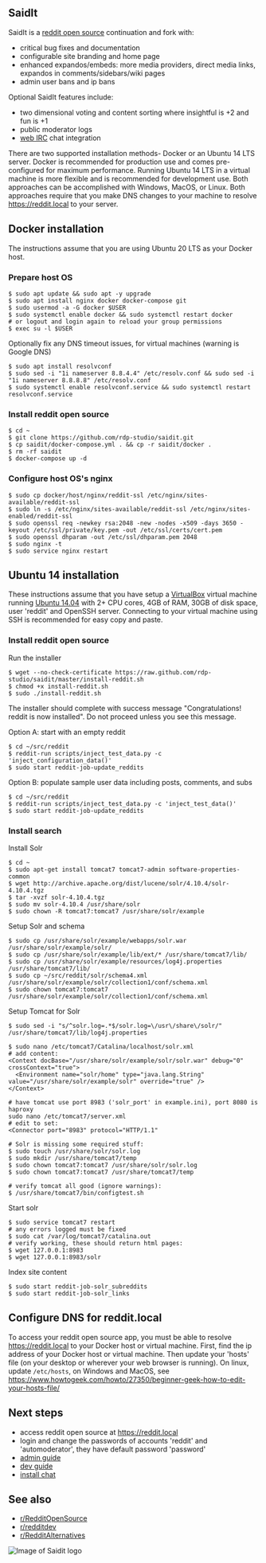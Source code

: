 ## SaidIt

SaidIt is a [reddit open source](https://github.com/reddit-archive/reddit) continuation and fork with:

* critical bug fixes and documentation
* configurable site branding and home page
* enhanced expandos/embeds: more media providers, direct media links, expandos in comments/sidebars/wiki pages
* admin user bans and ip bans

Optional SaidIt features include:

* two dimensional voting and content sorting where insightful is +2 and fun is +1
* public moderator logs
* [web IRC](https://github.com/libertysoft3/lounge-autoconnect) chat integration

There are two supported installation methods- Docker or an Ubuntu 14 LTS server. Docker is recommended for production use and comes pre-configured for maximum performance. Running Ubuntu 14 LTS in a virtual machine is more flexible and is recommended for development use. Both approaches can be accomplished with Windows, MacOS, or Linux. Both approaches require that you make DNS changes to your machine to resolve https://reddit.local to your server.

## Docker installation

The instructions assume that you are using Ubuntu 20 LTS as your Docker host.

### Prepare host OS

    $ sudo apt update && sudo apt -y upgrade
    $ sudo apt install nginx docker docker-compose git
    $ sudo usermod -a -G docker $USER
    $ sudo systemctl enable docker && sudo systemctl restart docker
    # or logout and login again to reload your group permissions
    $ exec su -l $USER

Optionally fix any DNS timeout issues, for virtual machines (warning is Google DNS)

    $ sudo apt install resolvconf
    $ sudo sed -i "1i nameserver 8.8.4.4" /etc/resolv.conf && sudo sed -i "1i nameserver 8.8.8.8" /etc/resolv.conf
    $ sudo systemctl enable resolvconf.service && sudo systemctl restart resolvconf.service

### Install reddit open source

    $ cd ~
    $ git clone https://github.com/rdp-studio/saidit.git
    $ cp saidit/docker-compose.yml . && cp -r saidit/docker .
    $ rm -rf saidit
    $ docker-compose up -d

### Configure host OS's nginx

    $ sudo cp docker/host/nginx/reddit-ssl /etc/nginx/sites-available/reddit-ssl
    $ sudo ln -s /etc/nginx/sites-available/reddit-ssl /etc/nginx/sites-enabled/reddit-ssl
    $ sudo openssl req -newkey rsa:2048 -new -nodes -x509 -days 3650 -keyout /etc/ssl/private/key.pem -out /etc/ssl/certs/cert.pem
    $ sudo openssl dhparam -out /etc/ssl/dhparam.pem 2048
    $ sudo nginx -t
    $ sudo service nginx restart

## Ubuntu 14 installation

These instructions assume that you have setup a [VirtualBox](https://www.virtualbox.org/wiki/Downloads) virtual machine running [Ubuntu 14.04](http://releases.ubuntu.com/14.04/) with 2+ CPU cores, 4GB of RAM, 30GB of disk space, user 'reddit' and OpenSSH server. Connecting to your virtual machine using SSH is recommended for easy copy and paste.

### Install reddit open source

Run the installer

    $ wget --no-check-certificate https://raw.github.com/rdp-studio/saidit/master/install-reddit.sh
    $ chmod +x install-reddit.sh
    $ sudo ./install-reddit.sh

The installer should complete with success message "Congratulations! reddit is now installed". Do not proceed unless you see this message.

Option A: start with an empty reddit

    $ cd ~/src/reddit
    $ reddit-run scripts/inject_test_data.py -c 'inject_configuration_data()'
    $ sudo start reddit-job-update_reddits

Option B: populate sample user data including posts, comments, and subs

    $ cd ~/src/reddit
    $ reddit-run scripts/inject_test_data.py -c 'inject_test_data()'
    $ sudo start reddit-job-update_reddits

### Install search
 
Install Solr

    $ cd ~
    $ sudo apt-get install tomcat7 tomcat7-admin software-properties-common
    $ wget http://archive.apache.org/dist/lucene/solr/4.10.4/solr-4.10.4.tgz
    $ tar -xvzf solr-4.10.4.tgz
    $ sudo mv solr-4.10.4 /usr/share/solr
    $ sudo chown -R tomcat7:tomcat7 /usr/share/solr/example
 
Setup Solr and schema

    $ sudo cp /usr/share/solr/example/webapps/solr.war /usr/share/solr/example/solr/
    $ sudo cp /usr/share/solr/example/lib/ext/* /usr/share/tomcat7/lib/
    $ sudo cp /usr/share/solr/example/resources/log4j.properties /usr/share/tomcat7/lib/
    $ sudo cp ~/src/reddit/solr/schema4.xml /usr/share/solr/example/solr/collection1/conf/schema.xml
    $ sudo chown tomcat7:tomcat7 /usr/share/solr/example/solr/collection1/conf/schema.xml
 
Setup Tomcat for Solr

    $ sudo sed -i "s/^solr.log=.*$/solr.log=\/usr\/share\/solr/" /usr/share/tomcat7/lib/log4j.properties
 
    $ sudo nano /etc/tomcat7/Catalina/localhost/solr.xml
    # add content:
    <Context docBase="/usr/share/solr/example/solr/solr.war" debug="0" crossContext="true">
      <Environment name="solr/home" type="java.lang.String" value="/usr/share/solr/example/solr" override="true" />
    </Context>
 
    # have tomcat use port 8983 ('solr_port' in example.ini), port 8080 is haproxy
    sudo nano /etc/tomcat7/server.xml
    # edit to set:
    <Connector port="8983" protocol="HTTP/1.1"
 
    # Solr is missing some required stuff:
    $ sudo touch /usr/share/solr/solr.log
    $ sudo mkdir /usr/share/tomcat7/temp
    $ sudo chown tomcat7:tomcat7 /usr/share/solr/solr.log
    $ sudo chown tomcat7:tomcat7 /usr/share/tomcat7/temp
 
    # verify tomcat all good (ignore warnings):
    $ /usr/share/tomcat7/bin/configtest.sh

Start solr

    $ sudo service tomcat7 restart
    # any errors logged must be fixed
    $ sudo cat /var/log/tomcat7/catalina.out
    # verify working, these should return html pages:
    $ wget 127.0.0.1:8983
    $ wget 127.0.0.1:8983/solr

Index site content

    $ sudo start reddit-job-solr_subreddits
    $ sudo start reddit-job-solr_links

## Configure DNS for reddit.local

To access your reddit open source app, you must be able to resolve https://reddit.local to your Docker host or virtual machine. First, find the ip address of your Docker host or virtual machine. Then update your 'hosts' file (on your desktop or wherever your web browser is running). On linux, update `/etc/hosts`, on Windows and MacOS, see https://www.howtogeek.com/howto/27350/beginner-geek-how-to-edit-your-hosts-file/

## Next steps

* access reddit open source at https://reddit.local
* login and change the passwords of accounts 'reddit' and 'automoderator', they have default password 'password'
* [admin guide](https://github.com/libertysoft3/saidit/wiki/Admin-guide)
* [dev guide](https://github.com/libertysoft3/saidit/wiki/Dev-guide)
* [install chat](https://github.com/libertysoft3/saidit/wiki/Chat#saidit-chat-installation)

## See also

* [r/RedditOpenSource](https://www.reddit.com/r/RedditOpenSource)
* [r/redditdev](https://www.reddit.com/r/redditdev)
* [r/RedditAlternatives](https://www.reddit.com/r/RedditAlternatives)

![Image of Saidit logo](https://encrypted-tbn0.gstatic.com/images?q=tbn%3AANd9GcTWA5A1rZZJu_oFjSkUk42Ds5-UDm6c9HNkwSngMYAtvc_Dybkt)
